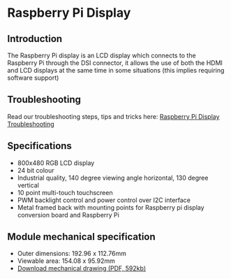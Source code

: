 # Raspberry Pi Display

## Introduction

The Raspberry Pi display is an LCD display which connects to the Raspberry Pi through the DSI connector, it allows the use of both the HDMI and LCD displays at the same time in some situations (this implies requiring software support)

## Troubleshooting

Read our troubleshooting steps, tips and tricks here: [Raspberry Pi Display Troubleshooting](troubleshooting.md)

## Specifications

* 800x480 RGB LCD display
* 24 bit colour
* Industrial quality, 140 degree viewing angle horizontal, 130 degree vertical
* 10 point multi-touch touchscreen
* PWM backlight control and power control over I2C interface
* Metal framed back with mounting points for Raspberry pi display conversion board and Raspberry Pi

## Module mechanical specification

* Outer dimensions: 192.96 x 112.76mm
* Viewable area: 154.08 x 95.92mm
* [Download mechanical drawing (PDF, 592kb)](7InchDisplayDrawing-14092015.pdf)

